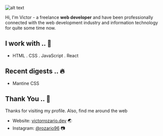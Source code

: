 <!-- ![alt text](https://github.com/[username]/[reponame]/blob/[branch]/image.jpg?raw=true) -->

<!-- icons  -->

![alt text](https://github.com/victorroz/victorroz/blob/master/github-banner.png)

Hi, I'm Victor - a freelance **web developer** and have been professionally connected with the web development industry and information technology for quite some time now.

## I work with .. 🚀
- HTML . CSS . JavaScript . React
<!-- - MySQL . MongoDB -->

## Recent digests .. 🔥
- Mantine CSS

## Thank You .. 💖 
Thanks for visiting my profile. Also, find me around the web
- Website: <a href="https://victorrozario.dev/">victorrozario.dev</a> 🌏
- Instagram: <a href="https://www.instagram.com/rozario96/">@rozario96</a> 📷 
